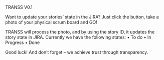 TRANSS V0.1

Want to update your stories’ state in the JIRA?
Just click the button, take a photo of your physical scrum board and GO!

TRANSS will process the photo, and by using the story ID, it updates the story state in JIRA.
Currently we have the following states:
•	To do
•	In Progress
•	Done

Good luck!
And don’t forget – we achieve trust through transparency.
